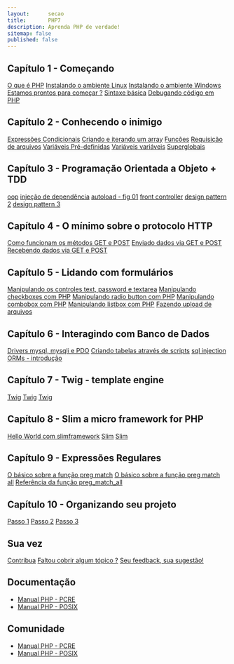 ```yaml
---
layout:      secao
title:       PHP7
description: Aprenda PHP de verdade!
sitemap: false
published: false
---
```


## Capítulo 1 - Começando

<div class="list-group">
    <a href="/php/o-que-e-php/" class="list-group-item">O que é PHP</a>
    <a href="/php/instalando-o-ambiente/" class="list-group-item">Instalando o ambiente Linux</a>
    <a href="/php/instalando-o-ambiente/" class="list-group-item">Instalando o ambiente Windows</a>
    <a href="/php/foo/" class="list-group-item">Estamos prontos para começar ?</a>
    <a href="/php/sintaxe-basica-de-php/" class="list-group-item">Sintaxe básica</a>
    <a href="/php/debugando-codigo/" class="list-group-item">Debugando código em PHP</a>
</div>

## Capítulo 2 - Conhecendo o inimigo

<div class="list-group">
    <a href="/php/expressoes-condicionais/" class="list-group-item">Expressões Condicionais</a>
    <a href="/php/criando-e-iterando-um-array/" class="list-group-item">Criando e iterando um array</a>
    <a href="/php/funcoes/" class="list-group-item">Funcões</a>
    <a href="/php/foo/" class="list-group-item">Requisição de arquivos</a>
    <a href="https://secure.php.net/manual/pt_BR/language.variables.predefined.php" class="list-group-item">Variáveis Pré-definidas</a>
    <a href="http://php.net/manual/pt_BR/language.variables.variable.php" class="list-group-item">Variáveis variáveis</a>
    <a href="https://secure.php.net/manual/pt_BR/language.variables.superglobals.php" class="list-group-item">Superglobais</a>
</div>

## Capítulo 3 - Programação Orientada a Objeto + TDD

<div class="list-group">
    <a href="/php/foo/" class="list-group-item">oop</a>
    <a href="/php/foo/" class="list-group-item">injeção de dependência</a>
    <a href="/php/foo/" class="list-group-item">autoload - fig 01</a>
    <a href="/php/foo/" class="list-group-item">front controller</a>
    <a href="/php/foo/" class="list-group-item">design pattern 2</a>
    <a href="/php/foo/" class="list-group-item">design pattern 3</a>
</div>

## Capítulo 4 - O mínimo sobre o protocolo HTTP

<div class="list-group">
    <a href="/php/como-funcionam-os-metodos-get-e-post/" class="list-group-item">Como funcionam os métodos GET e POST</a>
    <a href="/php/enviando-dados-via-get-post/" class="list-group-item">Enviado dados via GET e POST</a>
    <a href="/php/recebendo-dados-via-get-post/" class="list-group-item">Recebendo dados via GET e POST</a>
</div>

## Capítulo 5 - Lidando com formulários

<div class="list-group">
    <a href="/php/manipulando-os-controles-text-password-e-textarea/" class="list-group-item">Manipulando os controles text, password e textarea</a>
    <a href="/php/manipulando-checkboxes-com-php/" class="list-group-item">Manipulando checkboxes com PHP</a>
    <a href="/php/manipulando-radio-button-com-php/" class="list-group-item">Manipulando radio button com PHP</a>
    <a href="/php/manipulando-combobox-com-php/" class="list-group-item">Manipulando combobox com PHP</a>
    <a href="/php/manipulando-listbox-com-php/" class="list-group-item">Manipulando listbox com PHP</a>
    <a href="/php/foo/" class="list-group-item">Fazendo upload de arquivos</a>
</div>

## Capítulo 6 - Interagindo com Banco de Dados

<div class="list-group">
    <a href="/php/foo/" class="list-group-item">Drivers mysql, mysqli e PDO</a>
    <a href="/php/foo/" class="list-group-item">Criando tabelas através de scripts</a>
    <a href="/php/foo/" class="list-group-item">sql injection</a>
    <a href="/php/foo/" class="list-group-item">ORMs - introdução</a>
</div>

## Capítulo 7 - Twig - template engine

<div class="list-group">
    <a href="/php/foo/" class="list-group-item">Twig</a>
    <a href="/php/foo/" class="list-group-item">Twig</a>
    <a href="/php/foo/" class="list-group-item">Twig</a>
</div>

## Capítulo 8 - Slim a micro framework for PHP

<div class="list-group">
    <a href="/php/hello-world-com-slimframework/" class="list-group-item">Hello World com slimframework</a>
    <a href="/php/foo/" class="list-group-item">Slim</a>
    <a href="/php/foo/" class="list-group-item">Slim</a>
</div>

## Capítulo 9 - Expressões Regulares

<div class="list-group">
    <a href="/php/o-basico-sobre-a-função-preg-match/" class="list-group-item">O básico sobre a função preg match</a>
    <a href="/php/o-basico-sobre-a-funcao-preg-match-all/" class="list-group-item">O básico sobre a função preg match all</a>
    <a href="/php/referencia-da-funcao-preg-match-all/" class="list-group-item">Referência da função preg_match_all</a>
</div>

## Capítulo 10 - Organizando seu projeto

<div class="list-group">
    <a href="/php/" class="list-group-item">Passo 1</a>
    <a href="/php/" class="list-group-item">Passo 2</a>
    <a href="/php/" class="list-group-item">Passo 3</a>
</div>

## Sua vez

<div class="list-group">
    <a href="/php/foo/" class="list-group-item">Contribua</a>
    <a href="/php/foo/" class="list-group-item">Faltou cobrir algum tópico ?</a>
    <a href="/php/foo/" class="list-group-item">Seu feedback, sua sugestão!</a>
</div>


## Documentação

- [Manual PHP - PCRE](http://www.php.net/manual/pt_BR/book.pcre.php)
- [Manual PHP - POSIX](http://www.php.net/manual/en/reference.pcre.pattern.posix.php)

## Comunidade

- [Manual PHP - PCRE](http://www.php.net/manual/pt_BR/book.pcre.php)
- [Manual PHP - POSIX](http://www.php.net/manual/en/reference.pcre.pattern.posix.php)
